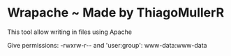 # Wrapache ~ Made by ThiagoMullerR
This tool allow writing in files using Apache

Give permissions: -rwxrw-r-- and 'user:group': www-data:www-data
